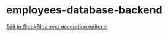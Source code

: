 # employees-database-backend

[Edit in StackBlitz next generation editor ⚡️](https://stackblitz.com/~/github.com/chauhan-akshay123/employees-database-backend)